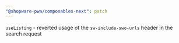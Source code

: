```yaml
---
"@shopware-pwa/composables-next": patch
---
```


`useListing` - reverted usage of the `sw-include-swo-urls` header in the search request
